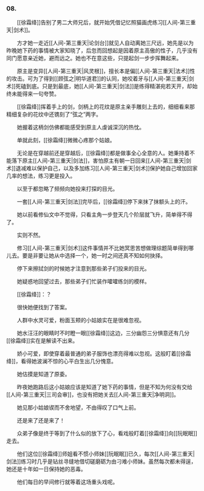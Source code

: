 ### 08.

　　[[徐霜绛]]告别了男二大师兄后，就开始凭借记忆照猫画虎练习[[人间-第三重天|剑术]]。

　　方才她一走近[[人间-第三重天|论剑台]]就见人自动离她三尺远，她先是以为昨晚她下药的事情被大家知晓了，后忽而回想起是因着原主高傲的性子，几乎没有同门愿意亲近她，避而远之。她也不在意这些，只提起剑一步步挥舞起来。

　　原主是变异[[人间-第三重天|风灵根]]，擅长本是偏[[人间-第三重天|法术]]性的攻击。可为了得到[[顾弦之|明华道君]]的认同，她咬着牙与[[人间-第三重天|剑术]]死磕到底。只是到最底，她[[人间-第三重天|剑法]]是练得精湛宛若天开，却始终未能得来一句夸赞。

　　[[徐霜绛]]挥着手上的剑，剑柄上的花纹是原主亲手雕刻上去的，细细看来那精细复杂的花纹中还镌刻了“弦之”两字。

　　她握着这柄剑仿佛都能感受到原主人虔诚深沉的热忱。

　　单就此刻，[[徐霜绛]]微微心疼那个姑娘。

　　无论是在穿越前还是穿越后，[[徐霜绛]]都是做事全心全意的人。她秉持着不能落下原主[[人间-第三重天|剑法]]，害怕原主有朝一日回来[[人间-第三重天|剑术]]退减难以保护自己，以及多加练习[[人间-第三重天|剑术]]保护她自己增加回家几率的想法，练习更是投入。

　　以至于都忽略了频频向她投来打探的目光。

　　一套[[人间-第三重天|剑法]]完毕后，[[徐霜绛]]停下来抹了抹额头上的汗。

　　她以前看修仙文中不觉得，只看主角一步登天几个阶层就飞升，简单得不得了。

　　实则不然。

　　修习[[人间-第三重天|剑术]]这件事情并不比她冥思苦想做理综题简单得到哪儿去。要是非要让她从中选择一个，她一时之间还真不知如何抉择。

　　停下来擦拭剑的时候她才注意到那些弟子们投来的目光。

　　她疑惑地回望过去，那些弟子们忙装作嚯嚯练剑的模样。

　　[[徐霜绛]]：？

　　很快她便找到了答案。

　　人群中水灵可爱，粉面玉颊的小姑娘实在是很难忽视。

　　她水汪汪的眼睛时不时瞪一眼[[徐霜绛]]这边，三分幽怨三分惧意还有几分[[徐霜绛]]实在是解读不出来。

　　娇小可爱，即使穿着最普通的弟子服饰也漂亮得难以忽视。这般盯着[[徐霜绛]]，看得她波澜不惊的心平白生出几分愧意。

　　她估摸是知道了原委。

　　昨夜她跑路后这小姑娘应该是知道了她下药的事情，但是不知为何没有交给[[人间-第三重天|三司会审]]，也没有把她关去[[人间-第三重天|净明洞]]。

　　她见那小姑娘锲而不舍地望，不由得叹了口气上前。

　　还是来了还是来了！

　　众弟子像是终于等到了什么似的放下了心，看戏般盯着[[徐霜绛]]向[[阮眠眠]]走去。

　　他们这位[[徐霜绛]]师姐看不惯小师妹[[阮眠眠]]已久，每次[[人间-第三重天|剑法]]练习时几乎是钻丝寻缝地借切磋磨砺为由刁难小师妹。虽然每次都未得逞，她还是十年如一日保持她的恶毒。

　　他们每日的早间修行就等着这场重头戏呢。